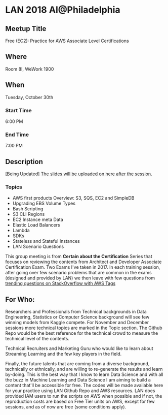 # LAN 2018 AI@Philadelphia
## Meetup Title
Free (EC2): Practice for AWS Associate Level Certifications
## Where
Room 8I, WeWork 1900

## When
Tuesday, October 30th

### Start Time
6:00 PM
### End Time
7:00 PM
## Description
[Being Updated]
[The slides will be uploaded on here after the session.](https://github.com/lotusxai/LAN-Workshops)


### Topics
* AWS first products Overview: S3, SQS, EC2 and SimpleDB
* Upgrading EBS Volume Types
* Bash Scripting
* S3 CLI Regions
* EC2 Instance meta Data
* Elastic Load Balancers
* Lambda
* SDKs
* Stateless and Stateful Instances
* LAN Scenario Questions  


This group meeting is from **Certain about the Certification** Series that focuses on reviewing the contents from Architect and Developer Associate Certification Exam. Two Exams I've taken in 2017. In each training session, after going over few scenario problems that are common in the exams (designed and provided by LAN) we then leave with few questions from [trending questions on StackOverflow with AWS Tags](https://stackoverflow.com/questions/tagged/amazon-web-services)


## For Who:

Researchers and Professionals from Technical backgrounds in Data Engineering, Statistics or Computer Science background will see few winning models from Kaggle compete. For November and December sessions more technical topics are marked in the Topic section. The Github Repo would be the best reference for the technical crowd to measure the technical level of the contents.

Technical Recruiters and Marketing Guru who would like to learn about Streaming Learning and the few key players in the field.

Finally, the future talents that are coming from a diverse background, technically or ethnically, and are willing to re-generate the results and learn by-doing. This is the best way that I know to learn Data Science and with all the buzz in Machine Learning and Data Science I am aiming to build a content that'll be accessible for free. The codes will be made available here for your practice using LAN Github Repo and AWS resources. LAN does provided IAM users to run the scripts on AWS when possible and if not, the reproduction costs are based on Free Tier units on AWS, except for few sessions, and as of now are free (some conditions apply).
